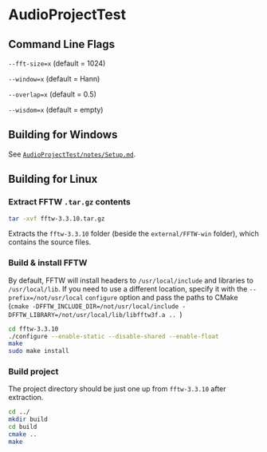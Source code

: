 # AudioProjectTest

## Command Line Flags

`--fft-size=x` (default = 1024)

`--window=x` (default = Hann)

`--overlap=x` (default = 0.5)

`--wisdom=x` (default = empty)

## Building for Windows

See [`AudioProjectTest/notes/Setup.md`](AudioProjectTest/notes/Setup.md).

## Building for Linux

### Extract FFTW `.tar.gz` contents

```bash
tar -xvf fftw-3.3.10.tar.gz
```

Extracts the `fftw-3.3.10` folder (beside the `external/FFTW-win` folder), which contains the source files.

### Build & install FFTW

By default, FFTW will install headers to `/usr/local/include` and libraries to `/usr/local/lib`. If you need to use a different location, specify it with the `--prefix=/not/usr/local` `configure` option and pass the paths to CMake (`cmake -DFFTW_INCLUDE_DIR=/not/usr/local/include -DFFTW_LIBRARY=/not/usr/local/lib/libfftw3f.a ..
`)

```bash
cd fftw-3.3.10
./configure --enable-static --disable-shared --enable-float
make
sudo make install
```

### Build project

The project directory should be just one up from `fftw-3.3.10` after extraction.

```bash
cd ../
mkdir build
cd build
cmake ..
make
```
